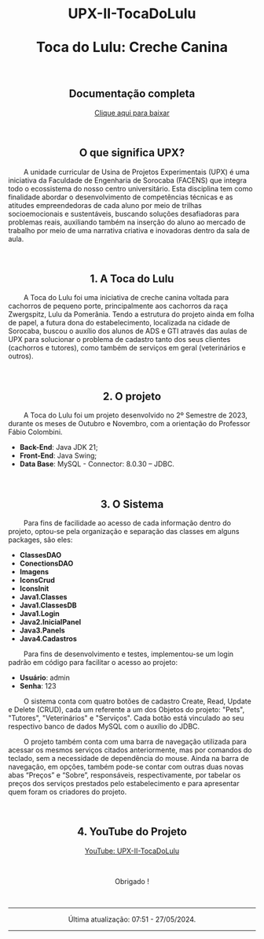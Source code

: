 <h1 align="center">UPX-II-TocaDoLulu
<br>
<br>
Toca do Lulu: Creche Canina</h1>

<br>

<h2 align="center">Documentação completa</h3>
<a href="https://github.com/VictorAlexandreMuller/UPX-II-TocaDoLulu/raw/1-master/TocaDoLulu.pdf">
<p align="center">Clique aqui para baixar</p></a>

<br>

<h2 align="center"> O que significa UPX? </h2>

<p> &nbsp;&nbsp;&nbsp;&nbsp;&nbsp;&nbsp;&nbsp; A unidade curricular de Usina de Projetos Experimentais (UPX) é uma iniciativa da Faculdade de Engenharia de Sorocaba (FACENS) que integra todo o ecossistema do nosso centro universitário.
Esta disciplina tem como finalidade abordar o desenvolvimento de competências técnicas e as atitudes empreendedoras de cada aluno por meio de trilhas socioemocionais e sustentáveis, buscando soluções desafiadoras para problemas reais, auxiliando também na inserção do aluno ao mercado de trabalho por meio de uma narrativa criativa e inovadoras dentro da sala de aula. </p>
<br>

<h2 align="center">1. A Toca do Lulu</h2>

<p> &nbsp;&nbsp;&nbsp;&nbsp;&nbsp;&nbsp;&nbsp; A Toca do Lulu foi uma iniciativa de creche canina voltada para cachorros de pequeno porte, principalmente aos cachorros da raça Zwergspitz, Lulu da Pomerânia. Tendo a estrutura do projeto ainda em folha de papel, a futura dona do estabelecimento, localizada na cidade de Sorocaba, buscou o auxílio dos alunos de ADS e GTI através das aulas de UPX para solucionar o problema de cadastro tanto dos seus clientes (cachorros e tutores), como também de serviços em geral (veterinários e outros). </p>
<br>

<h2 align="center">2. O projeto</h2>

<p> &nbsp;&nbsp;&nbsp;&nbsp;&nbsp;&nbsp;&nbsp; A Toca do Lulu foi um projeto desenvolvido no 2º Semestre de 2023, durante os meses de Outubro e Novembro, com a orientação do Professor Fábio Colombini. </p>

- **Back-End**: Java JDK 21;
- **Front-End**: Java Swing;
- **Data Base**: MySQL - Connector: 8.0.30 – JDBC.

<br>

<h2 align="center">3. O Sistema</h2>

<p> &nbsp;&nbsp;&nbsp;&nbsp;&nbsp;&nbsp;&nbsp; Para fins de facilidade ao acesso de cada informação dentro do projeto, optou-se pela organização e separação das classes em alguns packages, são eles: </p>

- **ClassesDAO**
- **ConectionsDAO**
- **Imagens**
- **IconsCrud**
- **IconsInit**
- **Java1.Classes**
- **Java1.ClassesDB**
- **Java1.Login**
- **Java2.InicialPanel**
- **Java3.Panels**
- **Java4.Cadastros**

<p> &nbsp;&nbsp;&nbsp;&nbsp;&nbsp;&nbsp;&nbsp; Para fins de desenvolvimento e testes, implementou-se um login padrão em código para facilitar o acesso ao projeto: </p>

- **Usuário**: admin
- **Senha**: 123

<p> &nbsp;&nbsp;&nbsp;&nbsp;&nbsp;&nbsp;&nbsp; O sistema conta com quatro botões de cadastro Create, Read, Update e Delete (CRUD), cada um referente a um dos Objetos do projeto: "Pets", "Tutores", "Veterinários" e "Serviços". Cada botão está vinculado ao seu respectivo banco de dados MySQL com o auxílio do JDBC.</p>

<p> &nbsp;&nbsp;&nbsp;&nbsp;&nbsp;&nbsp;&nbsp; O projeto também conta com uma barra de navegação utilizada para acessar os mesmos serviços citados anteriormente, mas por comandos do teclado, sem a necessidade de dependência do mouse. Ainda na barra de navegação, em opções, também pode-se contar com outras duas novas abas “Preços” e “Sobre”, responsáveis, respectivamente, por tabelar os preços dos serviços prestados pelo estabelecimento e para apresentar quem foram os criadores do projeto. </p>
<br>

<h2 align="center">4. YouTube do Projeto</h2>
<a href="https://youtu.be/J5mVUVe2DoQ"><p align="center"> YouTube: UPX-II-TocaDoLulu</p></a>
<br>
<p align="center"> Obrigado ! </p>
<br>

---

<p align="center"> Última atualização: 07:51 - 27/05/2024. </p>

---
